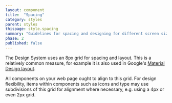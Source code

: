 ```yaml
---
layout: component
title:  "Spacing"
category: styles
parent: styles
thispage: style.spacing
summary: "Guidelines for spacing and designing for different screen sizes."
phase: 2
published: false
---
```


The Design System uses an 8px grid for spacing and layout. This is a relatively common measure, for example it is also used in Google's [Material Design layout](https://material.io/design/layout/understanding-layout.html).

All components on your web page ought to align to this grid. For design flexibility, items within components such as icons and type may use subdivisions of this grid for alignment where necessary, e.g. using a 4px or even 2px grid.

